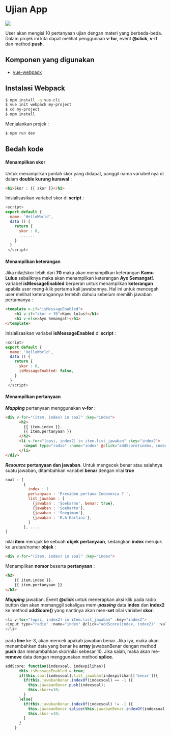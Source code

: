 # Ujian App

![](https://cdn.shopify.com/s/files/1/0533/2089/files/vuejs-tutorial_2d2a853c-aa2f-44b0-80df-933b495f77f8.png?v=1509478492)

User akan mengisi 10 pertanyaan ujian dengan materi yang berbeda-beda. Dalam projek ini kita dapat melihat penggunaan **v-for**, event **@click**, **v-if** dan method **push**.

## Komponen yang digunakan
- [vue-webpack](https://github.com/vuejs-templates/webpack "Informasi tentang Webpack")

## Instalasi Webpack

``` bash
$ npm install -g vue-cli
$ vue init webpack my-project
$ cd my-project
$ npm install
```
Menjalankan projek :

```bash
$ npm run dev
```

## Bedah kode
#### Menampilkan skor
Untuk menampilkan jumlah skor yang didapat, panggil nama variabel nya di dalam **double kurung kurawal** :
```html
<h1>Skor : {{ skor }}</h1>
```
Inisialisasikan variabel skor di **script** :
```javascript
<script>
export default {
  name: 'HelloWorld',
  data () {
    return {
      skor : 0,
	  .......
	}
  }
 </script>
```

#### Menampilkan keterangan
Jika nilai/skor lebih dari **70** maka akan menampilkan keterangan **Kamu Lulus** sebaliknya maka akan menampilkan keterangan **Ayo Semangat!**. variabel **isMessageEnabled** berperan untuk menampilkan **keterangan** apabila user meng-klik pertama kali jawabannya. Hal ini untuk mencegah user melihat keterangannya terlebih dahulu sebelum memilih jawaban pertamanya  :
```html
<template v-if="isMessageEnabled">
	<h1 v-if="skor > 70">Kamu lulus!</h1>
	<h1 v-else>Ayo Semangat!</h1>
</template>
```
Inisialisasikan variabel **isMessageEnabled** di **script** :
```javascript
<script>
export default {
  name: 'HelloWorld',
  data () {
    return {
      skor : 0,
	  isMessageEnabled: false,
	}
  }
 </script>
```
#### Menampilkan pertanyaan
***Mapping*** pertanyaan menggunakan **v-for** :
```html
<div v-for="(item, index) in soal" :key="index">
      <h2>
        {{ item.index }}.
        {{ item.pertanyaan }}
      </h2>
      <li v-for="(opsi, index2) in item.list_jawaban" :key="index2">
        <input type="radio" :name="index" @click="addScore(index, index2)" :value="opsi"> {{ opsi.jawaban }}
      </li>
</div>
```
***Resource* pertanyaan dan jawaban**. Untuk mengecek benar atau salahnya suatu jawaban, ditambahkan variabel **benar** dengan nilai **true**
```javascript
soal : [
        {
          index : 1
          pertanyaan : 'Presiden pertama Indonesia ? ',
          list_jawaban : [
            {jawaban : 'Soekarno', benar: true},
            {jawaban : 'Soeharto'},
            {jawaban : 'Soegiman'},
            {jawaban : 'R.A Kartini'},
          ]
        }, ....
]
```

nilai **item** merujuk ke sebuah **objek** **pertanyaan**, sedangkan **index** merujuk ke urutan/nomer **objek** :
```html
<div v-for="(item, index) in soal" :key="index">
```
Menampilkan **nomor** beserta **pertanyaan** : 
```html
<h2>
	{{ item.index }}.
	{{ item.pertanyaan }}
</h2>
```
***Mapping*** jawaban. Event **@click** untuk menerapkan aksi klik pada radio button dan akan memanggil sekaligus mem-***passing***  data **index** dan **index2** ke method **addScore()** yang nantinya akan men-**set** nilai variabel **skor**.
```javascript
<li v-for="(opsi, index2) in item.list_jawaban" :key="index2">
<input type="radio" :name="index" @click="addScore(index, index2)" :value="opsi"> {{ opsi.jawaban }}
</li>
```


#### 
pada **line** ke-3,  akan mencek apakah jawaban benar. Jika iya, maka akan menambahkan data yang benar ke **array** jawabanBenar dengan method **push** dan menambahkan skor/nilai sebesar 10. Jika salah, maka akan me-**remove** data dengan menggunakan method **splice**.
```javascript
addScore: function(indexsoal, indexpilihan){
      this.isMessageEnabled = true;
      if(this.soal[indexsoal].list_jawaban[indexpilihan]['benar']){
        if(this.jawabanBenar.indexOf(indexsoal) == -1 ){
          this.jawabanBenar.push(indexsoal);
          this.skor+=10;
        }
      }else{
        if(this.jawabanBenar.indexOf(indexsoal) != -1 ){
          this.jawabanBenar.splice(this.jawabanBenar.indexOf(indexsoal), 1);
          this.skor-=10;
        }
      }
    }
```
